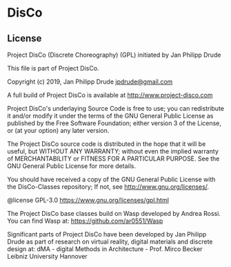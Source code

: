 # DisCo

## License
Project DisCo (Discrete Choreography) (GPL) initiated by Jan Philipp Drude

This file is part of Project DisCo.

Copyright (c) 2019, Jan Philipp Drude <jpdrude@gmail.com>

A full build of Project DisCo is available at <http://www.project-disco.com>

Project DisCo's underlaying Source Code is free to use; you can 
redistribute it and/or modify it under the terms of the GNU 
General Public License as published by the Free Software Foundation; 
either version 3 of the License, or (at your option) any later version. 

The Project DisCo source code is distributed in the hope that it will 
be useful, but WITHOUT ANY WARRANTY; without even the implied warranty 
of MERCHANTABILITY or FITNESS FOR A PARTICULAR PURPOSE. See the 
GNU General Public License for more details.

You should have received a copy of the GNU General Public License
with the DisCo-Classes repository; 
If not, see <http://www.gnu.org/licenses/>.

@license GPL-3.0 <https://www.gnu.org/licenses/gpl.html>

The Project DisCo base classes build on Wasp developed by Andrea Rossi.
You can find Wasp at: <https://github.com/ar0551/Wasp>

Significant parts of Project DisCo have been developed by Jan Philipp Drude
as part of research on virtual reality, digital materials and 
discrete design at: 
dMA - digital Methods in Architecture - Prof. Mirco Becker
Leibniz University Hannover
